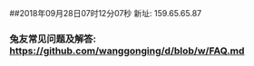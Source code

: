 ##2018年09月28日07时12分07秒 新址: 159.65.65.87
### 兔友常见问题及解答: https://github.com/wanggonging/d/blob/w/FAQ.md
